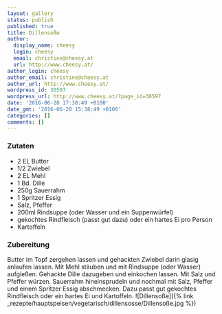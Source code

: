 ```yaml
---
layout: gallery
status: publish
published: true
title: Dillensoße
author:
  display_name: cheesy
  login: cheesy
  email: christine@cheesy.at
  url: http://www.cheesy.at/
author_login: cheesy
author_email: christine@cheesy.at
author_url: http://www.cheesy.at/
wordpress_id: 30597
wordpress_url: http://www.cheesy.at/?page_id=30597
date: '2016-06-28 17:38:49 +0100'
date_gmt: '2016-06-28 15:38:49 +0100'
categories: []
comments: []
---
```

### Zutaten
* 2 EL Butter
* 1/2 Zwiebel
* 2 EL Mehl
* 1 Bd. Dille
* 250g Sauerrahm
* 1 Spritzer Essig
* Salz, Pfeffer
* 200ml Rindsuppe (oder Wasser und ein Suppenwürfel)
* gekochtes Rindfleisch (passt gut dazu) oder ein hartes Ei pro Person
* Kartoffeln
### Zubereitung
Butter im Topf zergehen lassen und gehackten Zwiebel darin glasig anlaufen lassen. Mit Mehl stäuben und mit Rindsuppe (oder Wasser) aufgießen. Gehackte Dille dazugeben und einkochen lassen. Mit Salz und Pfeffer würzen. Sauerrahm hineinsprudeln und nochmal mit Salz, Pfeffer und einem Spritzer Essig abschmecken. Dazu passt gut gekochtes Rindfleisch oder ein hartes Ei und Kartoffeln.
![Dillensoße]({% link _rezepte/hauptspeisen/vegetarisch/dillensosse/Dillensoße.jpg %})
